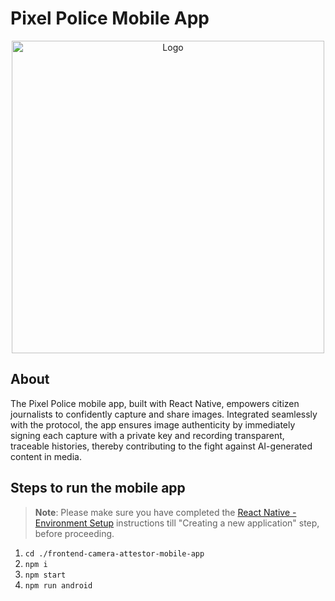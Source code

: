 # Pixel Police Mobile App

<div align="center">
    <img src="https://github.com/nlok5923/attestation-rollup/assets/76112446/74a3271c-9622-4be4-90a7-295fdea970a2" alt="Logo" height="500">
</div>

## About
The Pixel Police mobile app, built with React Native, empowers citizen journalists to confidently capture and share images. Integrated seamlessly with the protocol, the app ensures image authenticity by immediately signing each capture with a private key and recording transparent, traceable histories, thereby contributing to the fight against AI-generated content in media.

## Steps to run the mobile app
>**Note**: Please make sure you have completed the [React Native - Environment Setup](https://reactnative.dev/docs/environment-setup) instructions till "Creating a new application" step, before proceeding.
1. ``` cd ./frontend-camera-attestor-mobile-app ```
2. ``` npm i ```
3. ``` npm start ```
4. ``` npm run android ```
